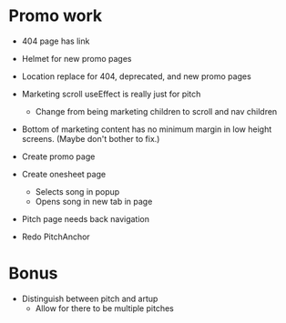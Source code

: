 # Promo work
* 404 page has link

* Helmet for new promo pages
* Location replace for 404, deprecated, and new promo pages


* Marketing scroll useEffect is really just for pitch
    * Change from being marketing children to scroll and nav children
* Bottom of marketing content has no minimum margin in low height screens. (Maybe don't bother to fix.)

* Create promo page
* Create onesheet page
    * Selects song in popup
    * Opens song in new tab in page

* Pitch page needs back navigation

* Redo PitchAnchor

# Bonus
* Distinguish between pitch and artup
    * Allow for there to be multiple pitches